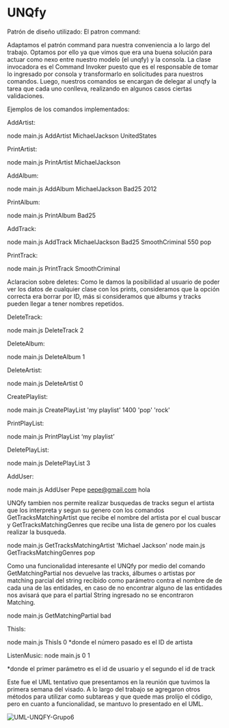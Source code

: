 # UNQfy

Patrón de diseño utilizado: 
El patron command:

Adaptamos el patrón command para nuestra conveniencia a lo largo del trabajo.
Optamos por ello ya que vimos que era una buena solución para actuar como
nexo entre nuestro modelo (el unqfy) y la consola. La clase invocadora
es el Command Invoker puesto que es el responsable de tomar lo ingresado
por consola y transformarlo en solicitudes para nuestros comandos.
Luego, nuestros comandos se encargan de delegar al unqfy la tarea que cada
uno conlleva, realizando en algunos casos ciertas validaciones.

Ejemplos de los comandos implementados:


AddArtist:

node main.js AddArtist MichaelJackson UnitedStates

PrintArtist:

node main.js PrintArtist MichaelJackson

AddAlbum:

node main.js AddAlbum MichaelJackson Bad25 2012

PrintAlbum:

node main.js PrintAlbum Bad25

AddTrack:

node main.js AddTrack MichaelJackson Bad25 SmoothCriminal 550 pop

PrintTrack:

node main.js PrintTrack SmoothCriminal


Aclaracion sobre deletes:
Como le damos la posibilidad al usuario de poder ver los datos de cualquier clase con los prints, consideramos que la opción correcta era borrar por ID, más si consideramos que albums y tracks pueden llegar a tener nombres repetidos.


DeleteTrack:


node main.js DeleteTrack 2


DeleteAlbum:

node main.js DeleteAlbum 1


DeleteArtist:

node main.js DeleteArtist 0


CreatePlaylist:

node main.js CreatePlayList 'my playlist' 1400 'pop' 'rock'


PrintPlayList:

node main.js PrintPlayList ‘my playlist’

DeletePlayList:

node main.js DeletePlayList 3

AddUser:

node main.js AddUser Pepe pepe@gmail.com hola

UNQfy tambien nos permite realizar busquedas de tracks segun el artista que los interpreta y segun su genero con los comandos GetTracksMatchingArtist que recibe el nombre del artista por el cual buscar y GetTracksMatchingGenres que recibe una lista de genero por los cuales realizar la busqueda.

node main.js GetTracksMatchingArtist 'Michael Jackson'
node main.js GetTracksMatchingGenres pop

Como una funcionalidad interesante el UNQfy por medio del comando GetMatchingPartial nos devuelve las tracks, álbumes o artistas por matching parcial del string recibido como parámetro contra el nombre de de cada una de las entidades, en caso de no encontrar alguno de las entidades nos avisará que para el partial String ingresado no se encontraron Matching.

node main.js GetMatchingPartial bad

ThisIs:

node main.js ThisIs 0
*donde el número pasado es el ID de artista

ListenMusic:
node main.js 0 1

*donde el primer parámetro es el id de usuario y el segundo el id de track


Este fue el UML tentativo que presentamos en la reunión que tuvimos la primera semana del visado. A lo largo del trabajo se agregaron otros métodos para utilizar como subtareas y que quede mas prolijo el código, pero en cuanto a funcionalidad, se mantuvo lo presentado en el UML.


![UML-UNQFY-Grupo6](https://user-images.githubusercontent.com/62217520/117049705-e341d800-acea-11eb-896a-3f6a0c4b4f3a.png)
